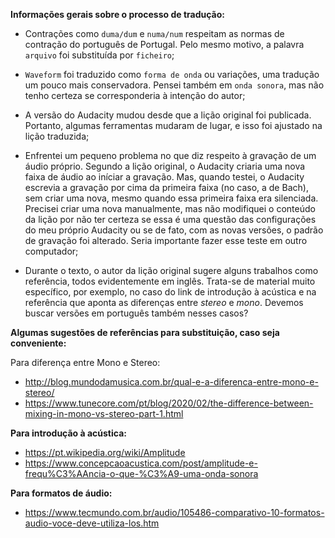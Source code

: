 **Informações gerais sobre o processo de tradução:**

- Contrações como `duma/dum` e `numa/num` respeitam as normas de contração do português de Portugal. Pelo mesmo motivo, a palavra `arquivo` foi substituída por `ficheiro`;

- `Waveform` foi traduzido como `forma de onda` ou variações, uma tradução um pouco mais conservadora. Pensei também em `onda sonora`, mas não tenho certeza se corresponderia à intenção do autor;

- A versão do Audacity mudou desde que a lição original foi publicada. Portanto, algumas ferramentas mudaram de lugar, e isso foi ajustado na lição traduzida;  

- Enfrentei um pequeno problema no que diz respeito à gravação de um áudio próprio. Segundo a lição original, o Audacity criaria uma nova faixa de áudio ao iníciar a gravação. Mas, quando testei, o Audacity escrevia a gravação por cima da primeira faixa (no caso, a de Bach), sem criar uma nova, mesmo quando essa primeira faixa era silenciada. Precisei criar uma nova manualmente, mas não modifiquei o conteúdo da lição por não ter certeza se essa é uma questão das configurações do meu próprio Audacity ou se de fato, com as novas versões, o padrão de gravação foi alterado. Seria importante fazer esse teste em outro computador;

- Durante o texto, o autor da lição original sugere alguns trabalhos como referência, todos evidentemente em inglês. Trata-se de material muito específico, por exemplo, no caso do link de introdução à acústica e na referência que aponta as diferenças entre *stereo* e *mono*. Devemos buscar versões em português também nesses casos?

**Algumas sugestões de referências para substituição, caso seja conveniente:**
    
Para diferença entre Mono e Stereo:

- http://blog.mundodamusica.com.br/qual-e-a-diferenca-entre-mono-e-stereo/   
- https://www.tunecore.com/pt/blog/2020/02/the-difference-between-mixing-in-mono-vs-stereo-part-1.html

**Para introdução à acústica:**

- https://pt.wikipedia.org/wiki/Amplitude
- https://www.concepcaoacustica.com/post/amplitude-e-frequ%C3%AAncia-o-que-%C3%A9-uma-onda-sonora

**Para formatos de áudio:**

- https://www.tecmundo.com.br/audio/105486-comparativo-10-formatos-audio-voce-deve-utiliza-los.htm